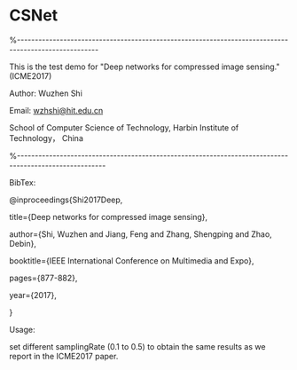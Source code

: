 # CSNet
%-----------------------------------------------------------------------------------------------------

This is the test demo for "Deep networks for compressed image sensing." (ICME2017) 

Author: Wuzhen Shi

Email: wzhshi@hit.edu.cn

School of Computer Science of Technology, Harbin Institute of Technology， China

%-------------------------------------------------------------------------------------------------------

BibTex:

 @inproceedings{Shi2017Deep,
 
   title={Deep networks for compressed image sensing},
   
   author={Shi, Wuzhen and Jiang, Feng and Zhang, Shengping and Zhao, Debin},
   
   booktitle={IEEE International Conference on Multimedia and Expo},
   
   pages={877-882},
   
   year={2017},
   
 }

Usage:

set different samplingRate (0.1 to 0.5) to obtain the same results as we report in the ICME2017 paper.

